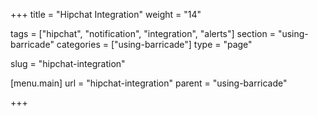 +++
title = "Hipchat Integration"
weight = "14"

tags = ["hipchat", "notification", "integration", "alerts"]
section = "using-barricade"
categories = ["using-barricade"]
type = "page"

slug = "hipchat-integration"

[menu.main]
    url = "hipchat-integration"
    parent = "using-barricade"

+++

